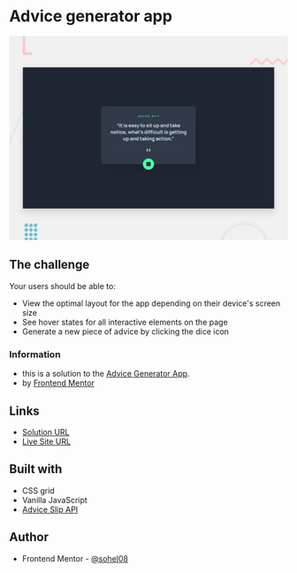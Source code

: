 #  Advice generator app

![Design preview for the Advice generator app coding challenge](./design/desktop-preview.jpg)


## The challenge

Your users should be able to:

- View the optimal layout for the app depending on their device's screen size
- See hover states for all interactive elements on the page
- Generate a new piece of advice by clicking the dice icon

### Information 
- this is a solution to the [Advice Generator App](https://www.frontendmentor.io/challenges/advice-generator-app-QdUG-13db).
- by [Frontend Mentor](https://www.frontendmentor.io)

## Links

- [Solution URL ](https://github.com/sohel08/advice-generator-app)
- [Live Site URL](https://advice-generator-fm.netlify.app/)

## Built with

- CSS grid
- Vanilla JavaScript
- [Advice Slip API](https://api.adviceslip.com) 

## Author

- Frontend Mentor - [@sohel08](https://www.frontendmentor.io/profile/sohel08)

